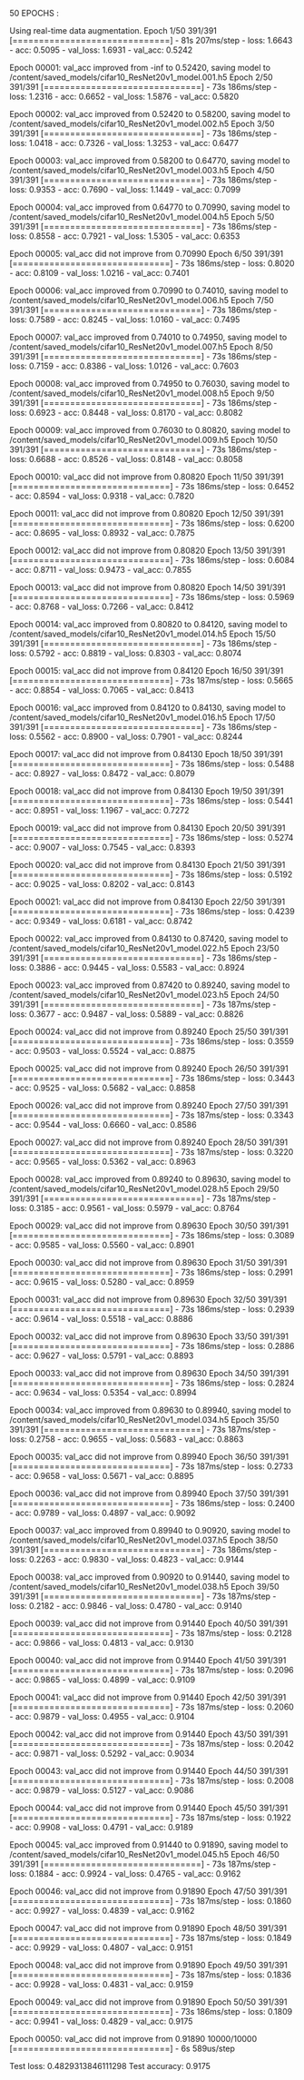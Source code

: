 50 EPOCHS :

Using real-time data augmentation.
Epoch 1/50
391/391 [==============================] - 81s 207ms/step - loss: 1.6643 - acc: 0.5095 - val_loss: 1.6931 - val_acc: 0.5242

Epoch 00001: val_acc improved from -inf to 0.52420, saving model to /content/saved_models/cifar10_ResNet20v1_model.001.h5
Epoch 2/50
391/391 [==============================] - 73s 186ms/step - loss: 1.2316 - acc: 0.6652 - val_loss: 1.5876 - val_acc: 0.5820

Epoch 00002: val_acc improved from 0.52420 to 0.58200, saving model to /content/saved_models/cifar10_ResNet20v1_model.002.h5
Epoch 3/50
391/391 [==============================] - 73s 186ms/step - loss: 1.0418 - acc: 0.7326 - val_loss: 1.3253 - val_acc: 0.6477

Epoch 00003: val_acc improved from 0.58200 to 0.64770, saving model to /content/saved_models/cifar10_ResNet20v1_model.003.h5
Epoch 4/50
391/391 [==============================] - 73s 186ms/step - loss: 0.9353 - acc: 0.7690 - val_loss: 1.1449 - val_acc: 0.7099

Epoch 00004: val_acc improved from 0.64770 to 0.70990, saving model to /content/saved_models/cifar10_ResNet20v1_model.004.h5
Epoch 5/50
391/391 [==============================] - 73s 186ms/step - loss: 0.8558 - acc: 0.7921 - val_loss: 1.5305 - val_acc: 0.6353

Epoch 00005: val_acc did not improve from 0.70990
Epoch 6/50
391/391 [==============================] - 73s 186ms/step - loss: 0.8020 - acc: 0.8109 - val_loss: 1.0216 - val_acc: 0.7401

Epoch 00006: val_acc improved from 0.70990 to 0.74010, saving model to /content/saved_models/cifar10_ResNet20v1_model.006.h5
Epoch 7/50
391/391 [==============================] - 73s 186ms/step - loss: 0.7589 - acc: 0.8245 - val_loss: 1.0160 - val_acc: 0.7495

Epoch 00007: val_acc improved from 0.74010 to 0.74950, saving model to /content/saved_models/cifar10_ResNet20v1_model.007.h5
Epoch 8/50
391/391 [==============================] - 73s 186ms/step - loss: 0.7159 - acc: 0.8386 - val_loss: 1.0126 - val_acc: 0.7603

Epoch 00008: val_acc improved from 0.74950 to 0.76030, saving model to /content/saved_models/cifar10_ResNet20v1_model.008.h5
Epoch 9/50
391/391 [==============================] - 73s 186ms/step - loss: 0.6923 - acc: 0.8448 - val_loss: 0.8170 - val_acc: 0.8082

Epoch 00009: val_acc improved from 0.76030 to 0.80820, saving model to /content/saved_models/cifar10_ResNet20v1_model.009.h5
Epoch 10/50
391/391 [==============================] - 73s 186ms/step - loss: 0.6688 - acc: 0.8526 - val_loss: 0.8148 - val_acc: 0.8058

Epoch 00010: val_acc did not improve from 0.80820
Epoch 11/50
391/391 [==============================] - 73s 186ms/step - loss: 0.6452 - acc: 0.8594 - val_loss: 0.9318 - val_acc: 0.7820

Epoch 00011: val_acc did not improve from 0.80820
Epoch 12/50
391/391 [==============================] - 73s 186ms/step - loss: 0.6200 - acc: 0.8695 - val_loss: 0.8932 - val_acc: 0.7875

Epoch 00012: val_acc did not improve from 0.80820
Epoch 13/50
391/391 [==============================] - 73s 186ms/step - loss: 0.6084 - acc: 0.8711 - val_loss: 0.9473 - val_acc: 0.7855

Epoch 00013: val_acc did not improve from 0.80820
Epoch 14/50
391/391 [==============================] - 73s 186ms/step - loss: 0.5969 - acc: 0.8768 - val_loss: 0.7266 - val_acc: 0.8412

Epoch 00014: val_acc improved from 0.80820 to 0.84120, saving model to /content/saved_models/cifar10_ResNet20v1_model.014.h5
Epoch 15/50
391/391 [==============================] - 73s 186ms/step - loss: 0.5792 - acc: 0.8819 - val_loss: 0.8303 - val_acc: 0.8074

Epoch 00015: val_acc did not improve from 0.84120
Epoch 16/50
391/391 [==============================] - 73s 187ms/step - loss: 0.5665 - acc: 0.8854 - val_loss: 0.7065 - val_acc: 0.8413

Epoch 00016: val_acc improved from 0.84120 to 0.84130, saving model to /content/saved_models/cifar10_ResNet20v1_model.016.h5
Epoch 17/50
391/391 [==============================] - 73s 186ms/step - loss: 0.5562 - acc: 0.8900 - val_loss: 0.7901 - val_acc: 0.8244

Epoch 00017: val_acc did not improve from 0.84130
Epoch 18/50
391/391 [==============================] - 73s 186ms/step - loss: 0.5488 - acc: 0.8927 - val_loss: 0.8472 - val_acc: 0.8079

Epoch 00018: val_acc did not improve from 0.84130
Epoch 19/50
391/391 [==============================] - 73s 186ms/step - loss: 0.5441 - acc: 0.8951 - val_loss: 1.1967 - val_acc: 0.7272

Epoch 00019: val_acc did not improve from 0.84130
Epoch 20/50
391/391 [==============================] - 73s 186ms/step - loss: 0.5274 - acc: 0.9007 - val_loss: 0.7545 - val_acc: 0.8393

Epoch 00020: val_acc did not improve from 0.84130
Epoch 21/50
391/391 [==============================] - 73s 186ms/step - loss: 0.5192 - acc: 0.9025 - val_loss: 0.8202 - val_acc: 0.8143

Epoch 00021: val_acc did not improve from 0.84130
Epoch 22/50
391/391 [==============================] - 73s 186ms/step - loss: 0.4239 - acc: 0.9349 - val_loss: 0.6181 - val_acc: 0.8742

Epoch 00022: val_acc improved from 0.84130 to 0.87420, saving model to /content/saved_models/cifar10_ResNet20v1_model.022.h5
Epoch 23/50
391/391 [==============================] - 73s 186ms/step - loss: 0.3886 - acc: 0.9445 - val_loss: 0.5583 - val_acc: 0.8924

Epoch 00023: val_acc improved from 0.87420 to 0.89240, saving model to /content/saved_models/cifar10_ResNet20v1_model.023.h5
Epoch 24/50
391/391 [==============================] - 73s 187ms/step - loss: 0.3677 - acc: 0.9487 - val_loss: 0.5889 - val_acc: 0.8826

Epoch 00024: val_acc did not improve from 0.89240
Epoch 25/50
391/391 [==============================] - 73s 186ms/step - loss: 0.3559 - acc: 0.9503 - val_loss: 0.5524 - val_acc: 0.8875

Epoch 00025: val_acc did not improve from 0.89240
Epoch 26/50
391/391 [==============================] - 73s 186ms/step - loss: 0.3443 - acc: 0.9525 - val_loss: 0.5682 - val_acc: 0.8858

Epoch 00026: val_acc did not improve from 0.89240
Epoch 27/50
391/391 [==============================] - 73s 187ms/step - loss: 0.3343 - acc: 0.9544 - val_loss: 0.6660 - val_acc: 0.8586

Epoch 00027: val_acc did not improve from 0.89240
Epoch 28/50
391/391 [==============================] - 73s 187ms/step - loss: 0.3220 - acc: 0.9565 - val_loss: 0.5362 - val_acc: 0.8963

Epoch 00028: val_acc improved from 0.89240 to 0.89630, saving model to /content/saved_models/cifar10_ResNet20v1_model.028.h5
Epoch 29/50
391/391 [==============================] - 73s 187ms/step - loss: 0.3185 - acc: 0.9561 - val_loss: 0.5979 - val_acc: 0.8764

Epoch 00029: val_acc did not improve from 0.89630
Epoch 30/50
391/391 [==============================] - 73s 186ms/step - loss: 0.3089 - acc: 0.9585 - val_loss: 0.5560 - val_acc: 0.8901

Epoch 00030: val_acc did not improve from 0.89630
Epoch 31/50
391/391 [==============================] - 73s 186ms/step - loss: 0.2991 - acc: 0.9615 - val_loss: 0.5280 - val_acc: 0.8959

Epoch 00031: val_acc did not improve from 0.89630
Epoch 32/50
391/391 [==============================] - 73s 186ms/step - loss: 0.2939 - acc: 0.9614 - val_loss: 0.5518 - val_acc: 0.8886

Epoch 00032: val_acc did not improve from 0.89630
Epoch 33/50
391/391 [==============================] - 73s 186ms/step - loss: 0.2886 - acc: 0.9627 - val_loss: 0.5791 - val_acc: 0.8893

Epoch 00033: val_acc did not improve from 0.89630
Epoch 34/50
391/391 [==============================] - 73s 186ms/step - loss: 0.2824 - acc: 0.9634 - val_loss: 0.5354 - val_acc: 0.8994

Epoch 00034: val_acc improved from 0.89630 to 0.89940, saving model to /content/saved_models/cifar10_ResNet20v1_model.034.h5
Epoch 35/50
391/391 [==============================] - 73s 187ms/step - loss: 0.2758 - acc: 0.9655 - val_loss: 0.5683 - val_acc: 0.8863

Epoch 00035: val_acc did not improve from 0.89940
Epoch 36/50
391/391 [==============================] - 73s 187ms/step - loss: 0.2733 - acc: 0.9658 - val_loss: 0.5671 - val_acc: 0.8895

Epoch 00036: val_acc did not improve from 0.89940
Epoch 37/50
391/391 [==============================] - 73s 186ms/step - loss: 0.2400 - acc: 0.9789 - val_loss: 0.4897 - val_acc: 0.9092

Epoch 00037: val_acc improved from 0.89940 to 0.90920, saving model to /content/saved_models/cifar10_ResNet20v1_model.037.h5
Epoch 38/50
391/391 [==============================] - 73s 186ms/step - loss: 0.2263 - acc: 0.9830 - val_loss: 0.4823 - val_acc: 0.9144

Epoch 00038: val_acc improved from 0.90920 to 0.91440, saving model to /content/saved_models/cifar10_ResNet20v1_model.038.h5
Epoch 39/50
391/391 [==============================] - 73s 187ms/step - loss: 0.2182 - acc: 0.9846 - val_loss: 0.4780 - val_acc: 0.9140

Epoch 00039: val_acc did not improve from 0.91440
Epoch 40/50
391/391 [==============================] - 73s 187ms/step - loss: 0.2128 - acc: 0.9866 - val_loss: 0.4813 - val_acc: 0.9130

Epoch 00040: val_acc did not improve from 0.91440
Epoch 41/50
391/391 [==============================] - 73s 187ms/step - loss: 0.2096 - acc: 0.9865 - val_loss: 0.4899 - val_acc: 0.9109

Epoch 00041: val_acc did not improve from 0.91440
Epoch 42/50
391/391 [==============================] - 73s 187ms/step - loss: 0.2060 - acc: 0.9879 - val_loss: 0.4955 - val_acc: 0.9104

Epoch 00042: val_acc did not improve from 0.91440
Epoch 43/50
391/391 [==============================] - 73s 187ms/step - loss: 0.2042 - acc: 0.9871 - val_loss: 0.5292 - val_acc: 0.9034

Epoch 00043: val_acc did not improve from 0.91440
Epoch 44/50
391/391 [==============================] - 73s 187ms/step - loss: 0.2008 - acc: 0.9879 - val_loss: 0.5127 - val_acc: 0.9086

Epoch 00044: val_acc did not improve from 0.91440
Epoch 45/50
391/391 [==============================] - 73s 187ms/step - loss: 0.1922 - acc: 0.9908 - val_loss: 0.4791 - val_acc: 0.9189

Epoch 00045: val_acc improved from 0.91440 to 0.91890, saving model to /content/saved_models/cifar10_ResNet20v1_model.045.h5
Epoch 46/50
391/391 [==============================] - 73s 187ms/step - loss: 0.1884 - acc: 0.9924 - val_loss: 0.4765 - val_acc: 0.9162

Epoch 00046: val_acc did not improve from 0.91890
Epoch 47/50
391/391 [==============================] - 73s 187ms/step - loss: 0.1860 - acc: 0.9927 - val_loss: 0.4839 - val_acc: 0.9162

Epoch 00047: val_acc did not improve from 0.91890
Epoch 48/50
391/391 [==============================] - 73s 187ms/step - loss: 0.1849 - acc: 0.9929 - val_loss: 0.4807 - val_acc: 0.9151

Epoch 00048: val_acc did not improve from 0.91890
Epoch 49/50
391/391 [==============================] - 73s 187ms/step - loss: 0.1836 - acc: 0.9928 - val_loss: 0.4831 - val_acc: 0.9159

Epoch 00049: val_acc did not improve from 0.91890
Epoch 50/50
391/391 [==============================] - 73s 186ms/step - loss: 0.1809 - acc: 0.9941 - val_loss: 0.4829 - val_acc: 0.9175

Epoch 00050: val_acc did not improve from 0.91890
10000/10000 [==============================] - 6s 589us/step

Test loss: 0.4829313846111298
Test accuracy: 0.9175
